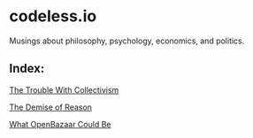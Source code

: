 # codeless.io
Musings about philosophy, psychology, economics, and politics.

## Index:
[The Trouble With Collectivism](./pol/troublewithcollectivism.md)

[The Demise of Reason](./phi/demiseofreason.md)

[What OpenBazaar Could Be](./tek/ob.md)